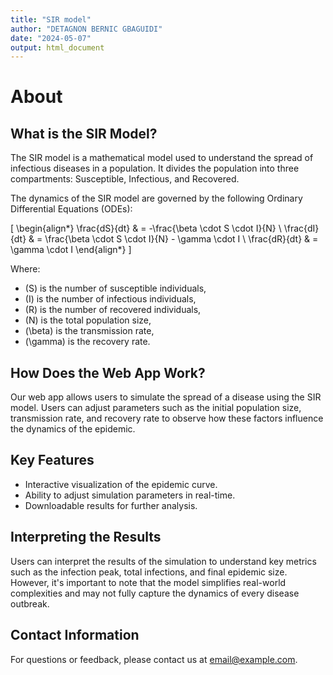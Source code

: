 ```yaml
---
title: "SIR model"
author: "DETAGNON BERNIC GBAGUIDI"
date: "2024-05-07"
output: html_document
---
```



# About

## What is the SIR Model?

The SIR model is a mathematical model used to understand the spread of infectious diseases in a population. It divides the population into three compartments: Susceptible, Infectious, and Recovered.

The dynamics of the SIR model are governed by the following Ordinary Differential Equations (ODEs):

\[
\begin{align*}
\frac{dS}{dt} & = -\frac{\beta \cdot S \cdot I}{N} \\
\frac{dI}{dt} & = \frac{\beta \cdot S \cdot I}{N} - \gamma \cdot I \\
\frac{dR}{dt} & = \gamma \cdot I
\end{align*}
\]

Where:
- \(S\) is the number of susceptible individuals,
- \(I\) is the number of infectious individuals,
- \(R\) is the number of recovered individuals,
- \(N\) is the total population size,
- \(\beta\) is the transmission rate,
- \(\gamma\) is the recovery rate.

## How Does the Web App Work?

Our web app allows users to simulate the spread of a disease using the SIR model. Users can adjust parameters such as the initial population size, transmission rate, and recovery rate to observe how these factors influence the dynamics of the epidemic.

## Key Features

- Interactive visualization of the epidemic curve.
- Ability to adjust simulation parameters in real-time.
- Downloadable results for further analysis.

## Interpreting the Results

Users can interpret the results of the simulation to understand key metrics such as the infection peak, total infections, and final epidemic size. However, it's important to note that the model simplifies real-world complexities and may not fully capture the dynamics of every disease outbreak.

## Contact Information

For questions or feedback, please contact us at [email@example.com](mailto:email@example.com).
